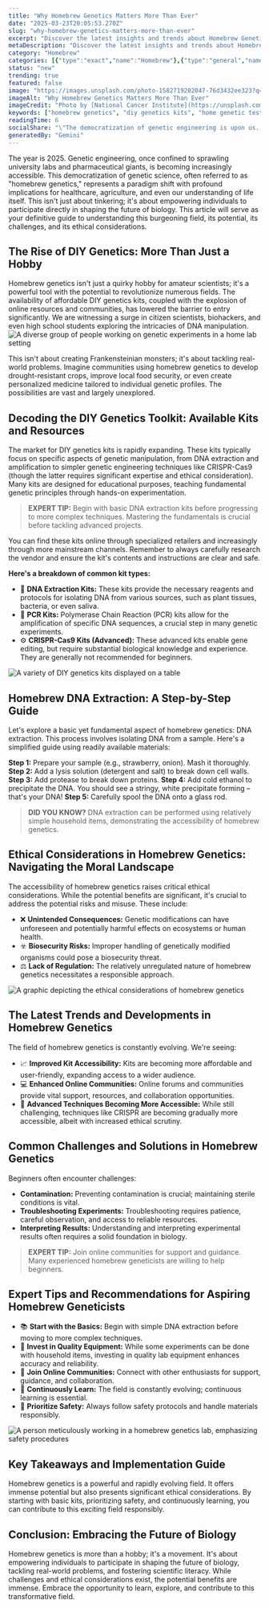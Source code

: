 ```yaml
---
title: "Why Homebrew Genetics Matters More Than Ever"
date: "2025-03-23T20:05:53.270Z"
slug: "why-homebrew-genetics-matters-more-than-ever"
excerpt: "Discover the latest insights and trends about Homebrew Genetics. This comprehensive guide covers everything you need to know about Homebrew Genetics in 2025."
metaDescription: "Discover the latest insights and trends about Homebrew Genetics. This comprehensive guide covers everything you need to know about Homebrew Genetics in 202..."
category: "Homebrew"
categories: [{"type":"exact","name":"Homebrew"},{"type":"general","name":"Biotechnology"},{"type":"medium","name":"Genetic Engineering"},{"type":"specific","name":"CRISPR-Cas9"},{"type":"niche","name":"Gene Editing Protocols"}]
status: "new"
trending: true
featured: false
image: "https://images.unsplash.com/photo-1582719202047-76d3432ee323?q=85&w=1200&fit=max&fm=webp&auto=compress"
imageAlt: "Why Homebrew Genetics Matters More Than Ever"
imageCredit: "Photo by [National Cancer Institute](https://unsplash.com/@nci) on Unsplash"
keywords: ["homebrew genetics", "diy genetics kits", "home genetic testing", "at-home dna analysis", "genetic engineering at home", "buy homebrew genetics kits", "homebrew dna extraction", "ethical considerations homebrew genetics", "home genetics experiments", "best homebrew genetics resources"]
readingTime: 6
socialShare: "\"The democratization of genetic engineering is upon us.  Homebrew genetics isn't just about tinkering; it's about empowering individuals to shape the future of biology.\""
generatedBy: "Gemini"
---
```




The year is 2025.  Genetic engineering, once confined to sprawling university labs and pharmaceutical giants, is becoming increasingly accessible.  This democratization of genetic science, often referred to as "homebrew genetics," represents a paradigm shift with profound implications for healthcare, agriculture, and even our understanding of life itself. This isn't just about tinkering; it's about empowering individuals to participate directly in shaping the future of biology. This article will serve as your definitive guide to understanding this burgeoning field, its potential, its challenges, and its ethical considerations.

##  The Rise of DIY Genetics: More Than Just a Hobby

Homebrew genetics isn't just a quirky hobby for amateur scientists; it's a powerful tool with the potential to revolutionize numerous fields.  The availability of affordable DIY genetics kits, coupled with the explosion of online resources and communities, has lowered the barrier to entry significantly.  We are witnessing a surge in citizen scientists, biohackers, and even high school students exploring the intricacies of DNA manipulation. ![A diverse group of people working on genetic experiments in a home lab setting](https://images.unsplash.com/photo-1579154392128-bf8c7ebee541?q=85&w=1200&fit=max&fm=webp&auto=compress)

This isn't about creating Frankensteinian monsters; it's about tackling real-world problems.  Imagine communities using homebrew genetics to develop drought-resistant crops, improve local food security, or even create personalized medicine tailored to individual genetic profiles.  The possibilities are vast and largely unexplored.

##  Decoding the DIY Genetics Toolkit:  Available Kits and Resources

The market for DIY genetics kits is rapidly expanding.  These kits typically focus on specific aspects of genetic manipulation, from DNA extraction and amplification to simpler genetic engineering techniques like CRISPR-Cas9 (though the latter requires significant expertise and ethical consideration).  Many kits are designed for educational purposes, teaching fundamental genetic principles through hands-on experimentation.

> **EXPERT TIP:** Begin with basic DNA extraction kits before progressing to more complex techniques.  Mastering the fundamentals is crucial before tackling advanced projects.

You can find these kits online through specialized retailers and increasingly through more mainstream channels.  Remember to always carefully research the vendor and ensure the kit's contents and instructions are clear and safe.

**Here's a breakdown of common kit types:**

* 🧬 **DNA Extraction Kits:** These kits provide the necessary reagents and protocols for isolating DNA from various sources, such as plant tissues, bacteria, or even saliva.
* 🔬 **PCR Kits:** Polymerase Chain Reaction (PCR) kits allow for the amplification of specific DNA sequences, a crucial step in many genetic experiments.
* ⚙️ **CRISPR-Cas9 Kits (Advanced):** These advanced kits enable gene editing, but require substantial biological knowledge and experience.  They are generally not recommended for beginners.

![A variety of DIY genetics kits displayed on a table](https://images.unsplash.com/photo-1578496479914-7ef3b0193be3?q=85&w=1200&fit=max&fm=webp&auto=compress)

##  Homebrew DNA Extraction: A Step-by-Step Guide

Let's explore a basic yet fundamental aspect of homebrew genetics: DNA extraction.  This process involves isolating DNA from a sample. Here's a simplified guide using readily available materials:

**Step 1:** Prepare your sample (e.g., strawberry, onion).  Mash it thoroughly.
**Step 2:** Add a lysis solution (detergent and salt) to break down cell walls.
**Step 3:** Add protease to break down proteins.
**Step 4:** Add cold ethanol to precipitate the DNA.  You should see a stringy, white precipitate forming – that's your DNA!
**Step 5:** Carefully spool the DNA onto a glass rod.

> **DID YOU KNOW?**  DNA extraction can be performed using relatively simple household items, demonstrating the accessibility of homebrew genetics.

##  Ethical Considerations in Homebrew Genetics: Navigating the Moral Landscape

The accessibility of homebrew genetics raises critical ethical considerations.  While the potential benefits are significant, it's crucial to address the potential risks and misuse.  These include:

* ❌ **Unintended Consequences:**  Genetic modifications can have unforeseen and potentially harmful effects on ecosystems or human health.
* ☣️ **Biosecurity Risks:**  Improper handling of genetically modified organisms could pose a biosecurity threat.
* ⚖️ **Lack of Regulation:** The relatively unregulated nature of homebrew genetics necessitates a responsible approach.

![A graphic depicting the ethical considerations of homebrew genetics](https://images.unsplash.com/photo-1583912267382-49a82d19bd94?q=85&w=1200&fit=max&fm=webp&auto=compress)

##  The Latest Trends and Developments in Homebrew Genetics

The field of homebrew genetics is constantly evolving.  We're seeing:

* 📈 **Improved Kit Accessibility:**  Kits are becoming more affordable and user-friendly, expanding access to a wider audience.
* 💻 **Enhanced Online Communities:**  Online forums and communities provide vital support, resources, and collaboration opportunities.
* 🔬 **Advanced Techniques Becoming More Accessible:**  While still challenging, techniques like CRISPR are becoming gradually more accessible, albeit with increased ethical scrutiny.

##  Common Challenges and Solutions in Homebrew Genetics

Beginners often encounter challenges:

* **Contamination:**  Preventing contamination is crucial; maintaining sterile conditions is vital.
* **Troubleshooting Experiments:**  Troubleshooting requires patience, careful observation, and access to reliable resources.
* **Interpreting Results:**  Understanding and interpreting experimental results often requires a solid foundation in biology.

> **EXPERT TIP:** Join online communities for support and guidance.  Many experienced homebrew geneticists are willing to help beginners.

##  Expert Tips and Recommendations for Aspiring Homebrew Geneticists

* 📚 **Start with the Basics:**  Begin with simple DNA extraction before moving to more complex techniques.
* 🔬 **Invest in Quality Equipment:**  While some experiments can be done with household items, investing in quality lab equipment enhances accuracy and reliability.
* 🤝 **Join Online Communities:**  Connect with other enthusiasts for support, guidance, and collaboration.
* 📖 **Continuously Learn:**  The field is constantly evolving; continuous learning is essential.
* 🔬 **Prioritize Safety:**  Always follow safety protocols and handle materials responsibly.

![A person meticulously working in a homebrew genetics lab, emphasizing safety procedures](https://images.unsplash.com/photo-1582719202047-76d3432ee323?q=85&w=1200&fit=max&fm=webp&auto=compress)

##  Key Takeaways and Implementation Guide

Homebrew genetics is a powerful and rapidly evolving field.  It offers immense potential but also presents significant ethical considerations. By starting with basic kits, prioritizing safety, and continuously learning, you can contribute to this exciting field responsibly.

## Conclusion: Embracing the Future of Biology

Homebrew genetics is more than a hobby; it's a movement.  It's about empowering individuals to participate in shaping the future of biology, tackling real-world problems, and fostering scientific literacy.  While challenges and ethical considerations exist, the potential benefits are immense.  Embrace the opportunity to learn, explore, and contribute to this transformative field.

